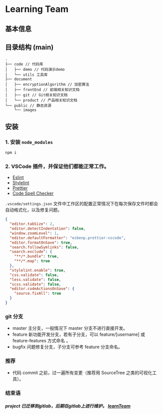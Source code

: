 # Learning Team

## 基本信息
## 目录结构 (main)

```
.
├── code // 代码库
│   ├── demo // 代码演示demo
│   └── utils 工具库
├── document
│   ├── encryptionAlgorithm // 加密算法
│   ├── frontEnd // 前端相关知识文档
│   ├── git // Git相关知识文档
│   └── product // 产品相关知识文档
└── public // 静态资源
    └── images 

```

## 安装

### 1. 安装 `node_modules`

```sh
npm i
```

### 2. VSCode 插件，并保证他们都能正常工作。

- [Eslint](https://marketplace.visualstudio.com/items?itemName=dbaeumer.vscode-eslint)
- [Stylelint](https://marketplace.visualstudio.com/items?itemName=stylelint.vscode-stylelint)
- [Prettier](https://marketplace.visualstudio.com/items?itemName=esbenp.prettier-vscode)
- [Code Spell Checker](https://marketplace.visualstudio.com/items?itemName=streetsidesoftware.code-spell-checker)

`.vscode/settings.json` 文件中工作区的配置正常情况下在每次保存文件时都会自动格式化，以及修复问题。

```json
{
  "editor.tabSize": 2,
  "editor.detectIndentation": false,
  "window.zoomLevel": 1,
  "editor.defaultFormatter": "esbenp.prettier-vscode",
  "editor.formatOnSave": true,
  "search.followSymlinks": false,
  "search.exclude": {
    "**/*.bundle": true,
    "**/*.map": true
  },
  "stylelint.enable": true,
  "css.validate": false,
  "less.validate": false,
  "scss.validate": false,
  "editor.codeActionsOnSave": {
    "source.fixAll": true
  }
}
```


### git 分支

- master  主分支，一般情况下 master 分支不进行直接开发。
- feature 新功能开发分支，若有子分支，可以 feature/[username] 或 feature-features 方式命名 。 
- bugfix  问题修复分支，子分支可参考 feature 分支命名。

### 推荐

- 代码 commit 之前，过一遍所有变更（推荐用 SourceTree 之类的可视化工具）。

### 结束语

#####  project 已迁移到gitlab，后期在gitlab上进行维护。 [learnTeam](https://gitlab.com/fang_zhiyuan/LearnTeam)

